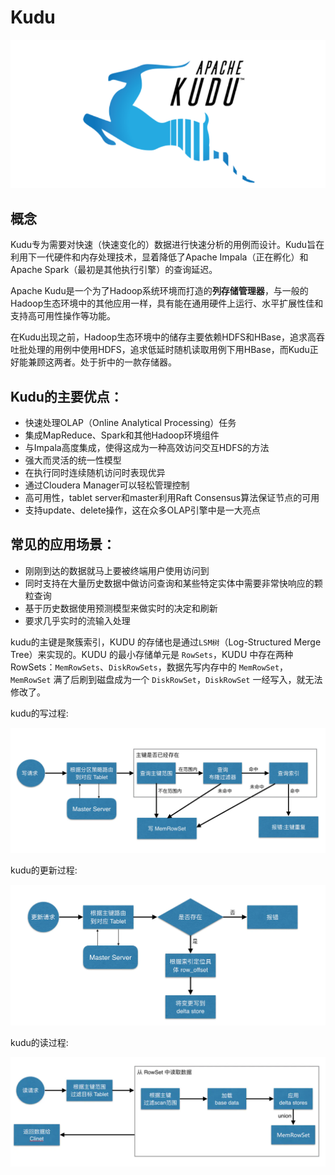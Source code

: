 # Kudu
![kudu](/img/kudu.png)

## 概念
Kudu专为需要对快速（快速变化的）数据进行快速分析的用例而设计。Kudu旨在利用下一代硬件和内存处理技术，显着降低了Apache Impala（正在孵化）和Apache Spark（最初是其他执行引擎）的查询延迟。

Apache Kudu是一个为了Hadoop系统环境而打造的**列存储管理器**，与一般的Hadoop生态环境中的其他应用一样，具有能在通用硬件上运行、水平扩展性佳和支持高可用性操作等功能。

在Kudu出现之前，Hadoop生态环境中的储存主要依赖HDFS和HBase，追求高吞吐批处理的用例中使用HDFS，追求低延时随机读取用例下用HBase，而Kudu正好能兼顾这两者。处于折中的一款存储器。

## Kudu的主要优点：
- 快速处理OLAP（Online Analytical Processing）任务
- 集成MapReduce、Spark和其他Hadoop环境组件
- 与Impala高度集成，使得这成为一种高效访问交互HDFS的方法
- 强大而灵活的统一性模型
- 在执行同时连续随机访问时表现优异
- 通过Cloudera Manager可以轻松管理控制
- 高可用性，tablet server和master利用Raft Consensus算法保证节点的可用
- 支持update、delete操作，这在众多OLAP引擎中是一大亮点

## 常见的应用场景：
- 刚刚到达的数据就马上要被终端用户使用访问到
- 同时支持在大量历史数据中做访问查询和某些特定实体中需要非常快响应的颗粒查询
- 基于历史数据使用预测模型来做实时的决定和刷新
- 要求几乎实时的流输入处理


kudu的主键是聚簇索引，KUDU 的存储也是通过`LSM树`（Log-Structured Merge Tree）来实现的。KUDU 的最小存储单元是 `RowSets`，KUDU 中存在两种 RowSets：`MemRowSets`、`DiskRowSets`，数据先写内存中的 `MemRowSet`，`MemRowSet` 满了后刷到磁盘成为一个 `DiskRowSet`，`DiskRowSet` 一经写入，就无法修改了。

kudu的写过程:

![kudu写](/img/kudu_w.jpg)

kudu的更新过程:

![kudu更新](/img/kudu_update.jpg)

kudu的读过程:

![kudu读](/img/kudu_read.jpg)